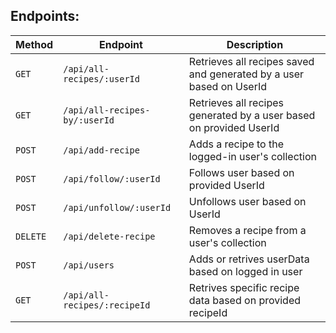 ## Endpoints:

| Method   | Endpoint                      | Description                                                         |
| -------- | ----------------------------- | ------------------------------------------------------------------- |
| `GET`    | `/api/all-recipes/:userId`    | Retrieves all recipes saved and generated by a user based on UserId |
| `GET`    | `/api/all-recipes-by/:userId` | Retrieves all recipes generated by a user based on provided UserId  |
| `POST`   | `/api/add-recipe`             | Adds a recipe to the logged-in user's collection                    |
| `POST`   | `/api/follow/:userId`         | Follows user based on provided UserId                               |
| `POST`   | `/api/unfollow/:userId`       | Unfollows user based on UserId                                      |
| `DELETE` | `/api/delete-recipe`          | Removes a recipe from a user's collection                           |
| `POST`   | `/api/users`                  | Adds or retrives userData based on logged in user                   |
| `GET`    | `/api/all-recipes/:recipeId`  | Retrives specific recipe data based on provided recipeId            |
